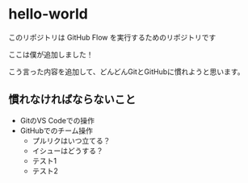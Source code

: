 # hello-world

このリポジトリは GitHub Flow を実行するためのリポジトリです

ここは僕が追加しました！

こう言った内容を追加して、どんどんGitとGitHubに慣れようと思います。

## 慣れなければならないこと

- GitのVS Codeでの操作
- GitHubでのチーム操作
  - プルリクはいつ立てる？
  - イシューはどうする？
  - テスト1
  - テスト2